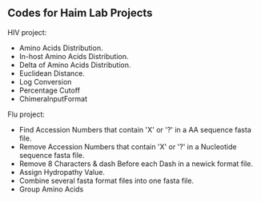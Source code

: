 ## Codes for Haim Lab Projects

HIV project:

- Amino Acids Distribution.
- In-host Amino Acids Distribution.
- Delta of Amino Acids Distribution.
- Euclidean Distance.
- Log Conversion
- Percentage Cutoff
- ChimeraInputFormat



Flu project:

- Find Accession Numbers that contain 'X' or '?' in a AA sequence fasta file. 
- Remove Accession Numbers that contain 'X' or '?' in a Nucleotide sequence fasta file. 
- Remove 8 Characters & dash  Before each Dash in a newick format file.
- Assign Hydropathy Value.
- Combine several fasta format files into one fasta file.
- Group Amino Acids
